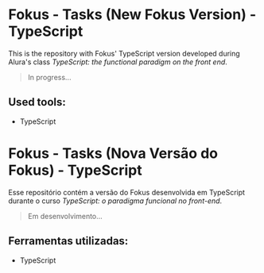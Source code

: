 # Fokus - Tasks (New Fokus Version) - TypeScript

This is the repository with Fokus' TypeScript version developed during Alura's class *TypeScript: the functional paradigm on the front end*. 

> In progress...

## Used tools:

* TypeScript

#

# Fokus - Tasks (Nova Versão do Fokus) - TypeScript

Esse repositório contém a versão do Fokus desenvolvida em TypeScript durante o curso *TypeScript: o paradigma funcional no front-end*. 

> Em desenvolvimento...

## Ferramentas utilizadas:

* TypeScript
